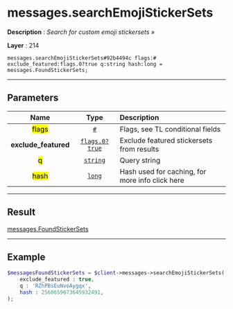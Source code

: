 # messages.searchEmojiStickerSets

**Description** : *Search for custom emoji stickersets &raquo;*

**Layer** : 214

```tl
messages.searchEmojiStickerSets#92b4494c flags:# exclude_featured:flags.0?true q:string hash:long = messages.FoundStickerSets;
```

---

## Parameters

| Name | Type | Description |
| :---: | :---: | :--- |
| <mark>flags</mark> | [`#`](type/#) | Flags, see TL conditional fields |
| **exclude_featured** | [`flags.0?true`](type/true) | Exclude featured stickersets from results |
| <mark>q</mark> | [`string`](type/string) | Query string |
| <mark>hash</mark> | [`long`](type/long) | Hash used for caching, for more info click here |

---

## Result

[messages.FoundStickerSets](type/messages.FoundStickerSets)

---

## Example

```php
$messagesFoundStickerSets = $client->messages->searchEmojiStickerSets(
	exclude_featured : true,
	q : 'RZhPBsEuNvoAygqx',
	hash : 2560659673645932491,
);
```